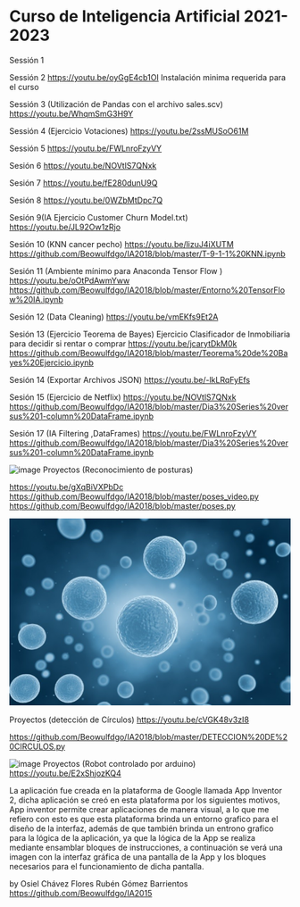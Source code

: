 # Curso de Inteligencia Artificial 2021-2023

Sessión 1

Sessión 2
https://youtu.be/oyGgE4cb1OI
Instalación minima requerida para el curso

Sessión 3 (Utilización de Pandas con el  archivo sales.scv)
https://youtu.be/WhqmSmG3H9Y

Sessión 4 (Ejercicio Votaciones)
https://youtu.be/2ssMUSoO61M

Sessión 5
https://youtu.be/FWLnroFzyVY

Sesión 6
https://youtu.be/NOVtlS7QNxk

Sesión 7
https://youtu.be/fE280dunU9Q

Sesión 8
https://youtu.be/0WZbMtDpc7Q

Sesión 9(IA  Ejercicio Customer Churn Model.txt)
https://youtu.be/JL92Ow1zRjo

Sesión 10 (KNN cancer pecho)
https://youtu.be/lizuJ4iXUTM
https://github.com/Beowulfdgo/IA2018/blob/master/T-9-1-1%20KNN.ipynb


Sesión 11 (Ambiente mínimo para Anaconda Tensor Flow )
https://youtu.be/oOtPdAwmYww
https://github.com/Beowulfdgo/IA2018/blob/master/Entorno%20TensorFlow%20IA.ipynb

Sesión 12 (Data Cleaning)
https://youtu.be/vmEKfs9Et2A


Sesión 13 (Ejercicio Teorema de Bayes)
Ejercicio Clasificador de Inmobiliaria para decidir si rentar o comprar
https://youtu.be/jcarytDkM0k
https://github.com/Beowulfdgo/IA2018/blob/master/Teorema%20de%20Bayes%20Ejercicio.ipynb

Sesión 14 (Exportar Archivos JSON)
https://youtu.be/-lkLRqFyEfs

Sesión 15 (Ejercicio de Netflix)
https://youtu.be/NOVtlS7QNxk
https://github.com/Beowulfdgo/IA2018/blob/master/Dia3%20Series%20versus%201-column%20DataFrame.ipynb


Sesión 17 (IA Filtering ,DataFrames)
https://youtu.be/FWLnroFzyVY
https://github.com/Beowulfdgo/IA2018/blob/master/Dia3%20Series%20versus%201-column%20DataFrame.ipynb


![image](https://github.com/Beowulfdgo/IA2018/assets/1202553/78a845c9-e86a-471b-a542-cae4f1bafe1e)
Proyectos (Reconocimiento de posturas)

https://youtu.be/gXqBiVXPbDc
https://github.com/Beowulfdgo/IA2018/blob/master/poses_video.py
https://github.com/Beowulfdgo/IA2018/blob/master/poses.py

![image](https://github.com/Beowulfdgo/IA2018/blob/master/celula4.png)

Proyectos (detección de Círculos)
https://youtu.be/cVGK48v3zI8

https://github.com/Beowulfdgo/IA2018/blob/master/DETECCION%20DE%20CIRCULOS.py


![image](https://github.com/Beowulfdgo/IA2018/assets/1202553/6556a392-920c-41e3-882d-104ee838566e)
Proyectos (Robot controlado por arduino)
https://youtu.be/E2xShjozKQ4

La aplicación fue creada en la plataforma de Google llamada App Inventor 2, dicha aplicación se creó en esta plataforma por los siguientes motivos, App inventor permite crear aplicaciones de manera visual, a lo que me refiero con esto es que esta plataforma brinda un entorno grafico para el diseño de la interfaz, además de que también brinda un entrono grafico para la lógica de la aplicación, ya que la lógica de la App se realiza mediante ensamblar bloques de instrucciones, a continuación se verá una imagen con la interfaz gráfica de una pantalla de la App y los bloques necesarios para el funcionamiento de dicha pantalla.

by 
Osiel Chávez Flores
Rubén Gómez Barrientos
https://github.com/Beowulfdgo/IA2015

